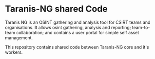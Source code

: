 # Taranis-NG shared Code

Taranis NG is an OSINT gathering and analysis tool for CSIRT teams and
organisations. It allows osint gathering, analysis and reporting; team-to-team
collaboration; and contains a user portal for simple self asset management.

This repository contains shared code between Taranis-NG core and it's workers.


